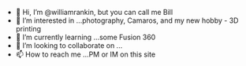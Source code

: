 - 👋 Hi, I’m @williamrankin, but you can call me Bill
- 👀 I’m interested in ...photography, Camaros, and my new hobby - 3D printing
- 🌱 I’m currently learning ...some Fusion 360
- 💞️ I’m looking to collaborate on ...
- 📫 How to reach me ...PM or IM on this site

<!---
williamrankin/williamrankin is a ✨ special ✨ repository because its `README.md` (this file) appears on your GitHub profile.
You can click the Preview link to take a look at your changes.
--->
